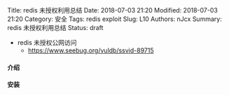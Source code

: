 Title: redis 未授权利用总结
Date: 2018-07-03 21:20
Modified: 2018-07-03 21:20
Category: 安全
Tags: redis exploit
Slug: L10
Authors: nJcx
Summary:  redis 未授权利用总结
Status: draft

- redis 未授权公网访问
	- https://www.seebug.org/vuldb/ssvid-89715

#### 介绍


#### 安装